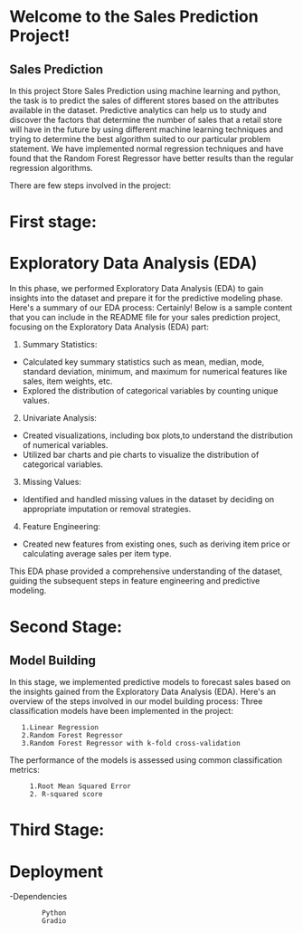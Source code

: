 # Welcome to the Sales Prediction Project!


## Sales Prediction 
In this project Store Sales Prediction using machine learning and python, the task is to predict the sales of different stores based on the attributes available in the dataset. Predictive analytics can help us to study and discover the factors that determine the number of sales that a retail store will have in the future by using different machine learning techniques and trying to determine the best algorithm suited to our particular problem statement. We have implemented normal regression techniques and  have found that the  Random Forest Regressor have better results than the regular regression algorithms.

There are few steps involved in the project:
# First stage:

# Exploratory Data Analysis (EDA)
    
 In this phase, we performed Exploratory Data Analysis (EDA) to gain insights into the dataset and prepare it for the predictive modeling phase. Here's a summary of our EDA process:
   Certainly! Below is a sample content that you can include in the README file for your sales prediction project, focusing on the Exploratory Data Analysis (EDA) part:


 1. Summary Statistics:
- Calculated key summary statistics such as mean, median, mode, standard deviation, minimum, and maximum for numerical features like sales, item weights, etc.
- Explored the distribution of categorical variables by counting unique values.

 2. Univariate Analysis:
- Created visualizations, including box plots,to understand the distribution of numerical variables.
- Utilized bar charts and pie charts to visualize the distribution of categorical variables.

 3. Missing Values:
- Identified and handled missing values in the dataset by deciding on appropriate imputation or removal strategies.

 4. Feature Engineering:
- Created new features from existing ones, such as deriving item price or calculating average sales per item type.


This EDA phase provided a comprehensive understanding of the dataset, guiding the subsequent steps in feature engineering and predictive modeling.


 # Second Stage:
 
 ## Model Building 
 
 In this stage, we implemented predictive models to forecast sales based on the insights gained from the Exploratory Data Analysis (EDA). Here's an overview of the steps involved in our model building process:
 Three classification models have been implemented in the  project:
 
       1.Linear Regression
       2.Random Forest Regressor
       3.Random Forest Regressor with k-fold cross-validation

 The performance of the models is assessed using common classification metrics:
 
         1.Root Mean Squared Error
         2. R-squared score

  # Third Stage:
  # Deployment
  
  -Dependencies
  
            Python
            Gradio 


